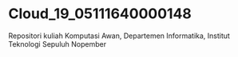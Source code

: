 # Cloud_19_05111640000148
Repositori kuliah Komputasi Awan, Departemen Informatika, Institut Teknologi Sepuluh Nopember
